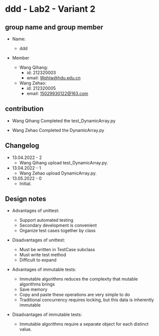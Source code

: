 # ddd - Lab2 - Variant 2

## group name and group member

- Name:
  - ddd

- Member
  - Wang Qihang:
    - id: 212320003
    - email: Wqhlw@hdu.edu.cn
  - Wang Zehao:
    - id: 212320005
    - email: 15029930122@163.com

## contribution

- Wang Qihang Completed the test_DynamicArray.py

- Wang Zehao Completed the DynamicArray.py

## Changelog

- 13.04.2022 - 2
  - Wang Qihang upload test_DynamicArray.py.
- 13.04.2022 - 1
  - Wang Zehao upload DynamicArray.py.
- 13.05.2022 - 0
  - Initial.

## Design notes

- Advantages of unittest:
  - Support automated testing
  - Secondary development is convenient
  - Organize test cases together by class

- Disadvantages of unittest:
  - Must be written in TestCase subclass
  - Must write test method
  - Difficult to expand

- Advantages of immutable tests:
  - Immutable algorithms reduces the complexity that mutable algorithms brings
  - Save memory
  - Copy and paste these operations are very simple to do
  - Traditional concurrency requires locking, but this data is inherently immutable

- Disadvantages of immutable tests:
  - Immutable algorithms require a separate object for each distinct value.

